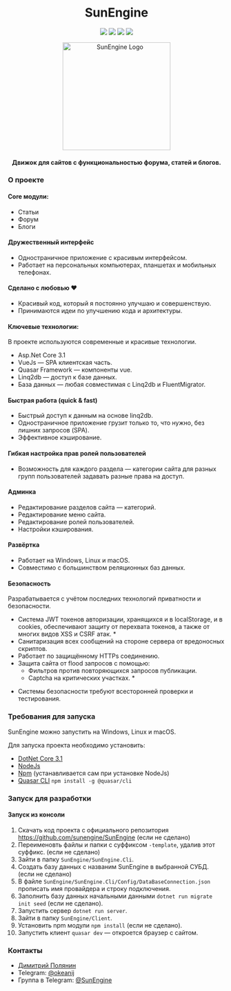 ﻿<h1 align="center">SunEngine</h1>
<p align="center">
<img src="https://img.shields.io/static/v1?label=Version&message=v2.0.0-rc.9&color=green">   <a href="https://demo.sunengine.site"><img src="https://img.shields.io/static/v1?label=Demo&message=demo.sunengine.site&color=informational"></a>                <a href="https://t.me/SunEngine"><img src="https://img.shields.io/static/v1?label=Telegram&message=@SunEngine&color=success"></a>     <a href="README.md"><img src="https://img.shields.io/static/v1?label=Readme&message=English&color=informational"></a>
</p>
<p align="center">
<img src="https://github.com/Dmitrij-Polyanin/SunEngine/blob/master/SunEngine.svg" width="250" alt="SunEngine Logo" />
</p>

<h4 align="center">Движок для сайтов с функциональностью форума, статей и блогов.</h4>


### О проекте
#### Core модули:
- Статьи
- Форум
- Блоги

#### Дружественный интерфейс
- Одностраничное приложение c красивым интерфейсом.
- Работает на персональных компьютерах, планшетах и мобильных телефонах.

#### Сделано с любовью ❤
- Красивый код, который я постоянно улучшаю и совершенствую.
- Принимаются идеи по улучшению кода и архитектуры.

#### Ключевые технологии:
В проекте используются современные и красивые технологии.

- Asp.Net Core 3.1
- VueJs — SPA клиентская часть.
- Quasar Framework — компоненты vue.
- Linq2db — доступ к базе данных.
- База данных — любая совместимая с Linq2db и FluentMigrator.

#### Быстрая работа (quick & fast)
- Быстрый доступ к данным на основе linq2db.
- Одностраничное приложение грузит только то, что нужно, без лишних запросов (SPA).
- Эффективное кэширование.

#### Гибкая настройка прав ролей пользователей
- Возможность для каждого раздела — категории сайта для разных групп пользователей задавать разные права на доступ.

#### Админка
- Редактирование разделов сайта — категорий.
- Редактирование меню сайта.
- Редактирование ролей пользователей.
- Настройки кэширования.

#### Развёртка
- Работает на Windows, Linux и macOS.
- Совместимо с большинством реляционных баз данных.

#### Безопасность
Разрабатывается с учётом последних технологий приватности и безопасности.

- Система JWT токенов авторизации, хранящихся и в localStorage, и в cookies, обеспечивают защиту от перехвата токенов, а также от многих видов XSS и CSRF атак. *
- Санитаризация всех сообщений на стороне сервера от вредоносных скриптов.
- Работает по защищённому HTTPs соединению.
- Защита сайта от flood запросов с помощью:
  - Фильтров против повторяющихся запросов публикации.
  - Captcha на критических участках. *

* Системы безопасности требуют всесторонней проверки и тестирования.

### Требования для запуска
SunEngine можно запустить на Windows, Linux и macOS.

Для запуска проекта необходимо установить:
- [DotNet Core 3.1](https://dotnet.microsoft.com/download/dotnet-core/3.1)
- [NodeJs](https://nodejs.org/en/download/)
- [Npm](https://www.npmjs.com/) (устанавливается сам при установке NodeJs)
- [Quasar CLI](https://quasar.dev/quasar-cli/installation) `npm install -g @quasar/cli`

### Запуск для разработки
#### Запуск из консоли
1. Скачать код проекта с официального репозитория https://github.com/sunengine/SunEngine (если не сделано)
2. Переименовть файлы и папки с суффиксом `-template`, удалив этот суффикс. (если не сделано)
3. Зайти в папку `SunEngine/SunEngine.Cli`.
4. Создать базу данных с названим SunEngine в выбранной СУБД. (если не сделано)
5. В файле `SunEngine/SunEngine.Cli/Config/DataBaseConnection.json` прописать имя провайдера и строку подключения.
6. Заполнить базу данных начальными данными `dotnet run migrate init seed` (если не сделано).
7. Запустить сервер `dotnet run server`.
8. Зайти в папку `SunEngine/Client`.
9. Установить npm модули `npm install` (если не сделано).
10. Запустить клиент `quasar dev` — откроется браузер с сайтом.

### Контакты
- [Димитрий Полянин](https://sunengine.site/user/okeanij)
- Telegram: [@okeanij](tg://resolve?domain=Okeanij)
- Группа в Telegram: [@SunEngine](tg://resolve?domain=SunEngine)
